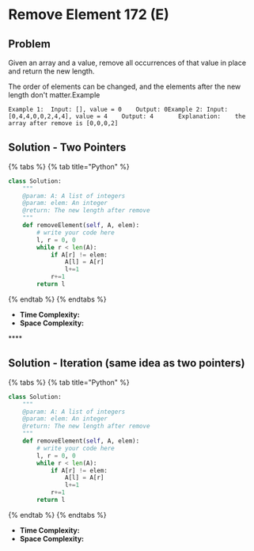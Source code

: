# Remove Element 172 \(E\)

## Problem

Given an array and a value, remove all occurrences of that value in place and return the new length.

The order of elements can be changed, and the elements after the new length don't matter.Example

```text
Example 1:	Input: [], value = 0	Output: 0Example 2:	Input:  [0,4,4,0,0,2,4,4], value = 4	Output: 4		Explanation: 	the array after remove is [0,0,0,2]
```

## Solution - Two Pointers



{% tabs %}
{% tab title="Python" %}
```python
class Solution:
    """
    @param: A: A list of integers
    @param: elem: An integer
    @return: The new length after remove
    """
    def removeElement(self, A, elem):
        # write your code here
        l, r = 0, 0
        while r < len(A):
            if A[r] != elem:
                A[l] = A[r]
                l+=1
            r+=1
        return l
```
{% endtab %}
{% endtabs %}

* **Time Complexity:** 
* **Space Complexity:** 

\*\*\*\*

## Solution - Iteration \(same idea as two pointers\)



{% tabs %}
{% tab title="Python" %}
```python
class Solution:
    """
    @param: A: A list of integers
    @param: elem: An integer
    @return: The new length after remove
    """
    def removeElement(self, A, elem):
        # write your code here
        l, r = 0, 0
        while r < len(A):
            if A[r] != elem:
                A[l] = A[r]
                l+=1
            r+=1
        return l
```
{% endtab %}
{% endtabs %}

* **Time Complexity:** 
* **Space Complexity:** 

